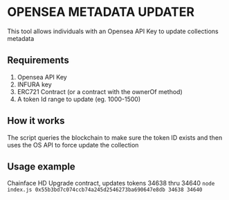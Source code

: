 # OPENSEA METADATA UPDATER

This tool allows individuals with an Opensea API Key to update collections metadata

## Requirements
1. Opensea API Key
2. INFURA key
3. ERC721 Contract (or a contract with the ownerOf method)
4. A token Id range to update (eg. 1000-1500)

## How it works
The script queries the blockchain to make sure the token ID exists and then uses the OS API to force update the collection


## Usage example
Chainface HD Upgrade contract, updates tokens 34638 thru 34640
`node index.js 0x55b3bd7c074ccb74a245d2546273ba690647e8db 34638 34640`
